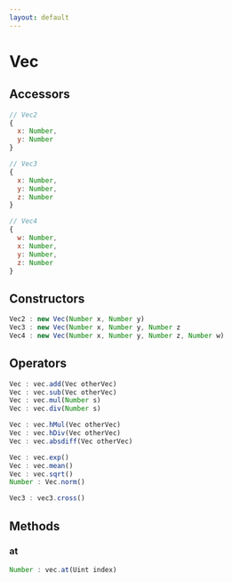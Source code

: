 ```yaml
---
layout: default
---
```


# Vec

## Accessors
``` javascript
// Vec2
{
  x: Number,
  y: Number
}

// Vec3
{
  x: Number,
  y: Number,
  z: Number
}

// Vec4
{
  w: Number,
  x: Number,
  y: Number,
  z: Number
}
```

<a name="constructors"></a>

## Constructors
``` javascript
Vec2 : new Vec(Number x, Number y)
Vec3 : new Vec(Number x, Number y, Number z
Vec4 : new Vec(Number x, Number y, Number z, Number w)
```

<a name="operators"></a>

## Operators
``` javascript
Vec : vec.add(Vec otherVec)
Vec : vec.sub(Vec otherVec)
Vec : vec.mul(Number s)
Vec : vec.div(Number s)

Vec : vec.hMul(Vec otherVec)
Vec : vec.hDiv(Vec otherVec)
Vec : vec.absdiff(Vec otherVec)

Vec : vec.exp()
Vec : vec.mean()
Vec : vec.sqrt()
Number : Vec.norm()

Vec3 : vec3.cross()
```

## Methods

<a name="at"></a>

### at
``` javascript
Number : vec.at(Uint index)
```